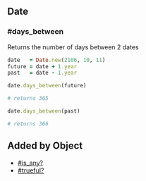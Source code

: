 ## Date

### #days_between

Returns the number of days between 2 dates

```ruby
date   = Date.new(2106, 10, 11)
future = date + 1.year
past   = date - 1.year

date.days_between(future)

# returns 365

date.days_between(past)

# returns 366
```

## Added by Object
- [#is_any?](ENUMERABLE_README.md#is_any?)
- [#trueful?](ENUMERABLE_README.md#trueful?)
